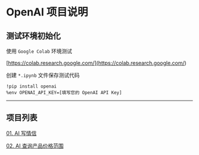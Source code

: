 # OpenAI 项目说明

## 测试环境初始化

使用 `Google Colab` 环境测试

[https://colab.research.google.com/](<https://colab.research.google.com/>)

创建 `*.ipynb` 文件保存测试代码

```shell
!pip install openai
%env OPENAI_API_KEY=[填写您的 OpenAI API Key]
```

---

## 项目列表

[01. AI 写情信](./write_letter.py)

[02. AI 查询产品价格范围](./product_price_range.py)
